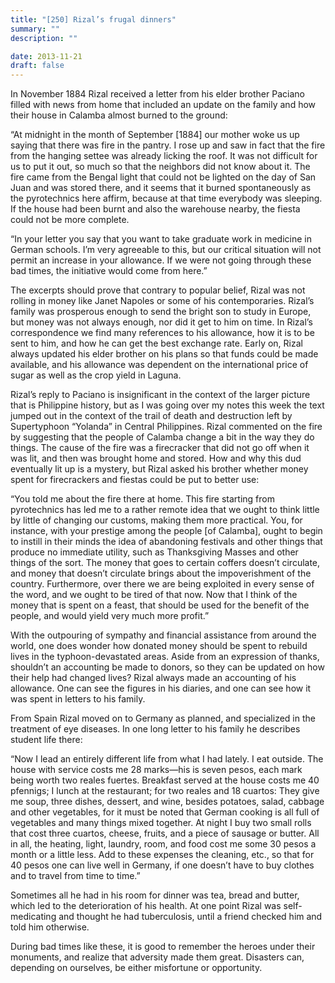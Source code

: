 ```yaml
---
title: "[250] Rizal’s frugal dinners"
summary: ""
description: ""

date: 2013-11-21
draft: false
---
```


In November 1884 Rizal received a letter from his elder brother Paciano filled with news from home that included an update on the family and how their house in Calamba almost burned to the ground:

“At midnight in the month of September [1884] our mother woke us up saying that there was fire in the pantry. I rose up and saw in fact that the fire from the hanging settee was already licking the roof. It was not difficult for us to put it out, so much so that the neighbors did not know about it. The fire came from the Bengal light that could not be lighted on the day of San Juan and was stored there, and it seems that it burned spontaneously as the pyrotechnics here affirm, because at that time everybody was sleeping. If the house had been burnt and also the warehouse nearby, the fiesta could not be more complete.

“In your letter you say that you want to take graduate work in medicine in German schools. I’m very agreeable to this, but our critical situation will not permit an increase in your allowance. If we were not going through these bad times, the initiative would come from here.”

The excerpts should prove that contrary to popular belief, Rizal was not rolling in money like Janet Napoles or some of his contemporaries. Rizal’s family was prosperous enough to send the bright son to study in Europe, but money was not always enough, nor did it get to him on time. In Rizal’s correspondence we find many references to his allowance, how it is to be sent to him, and how he can get the best exchange rate. Early on, Rizal always updated his elder brother on his plans so that funds could be made available, and his allowance was dependent on the international price of sugar as well as the crop yield in Laguna.

Rizal’s reply to Paciano is insignificant in the context of the larger picture that is Philippine history, but as I was going over my notes this week the text jumped out in the context of the trail of death and destruction left by Supertyphoon “Yolanda” in Central Philippines. Rizal commented on the fire by suggesting that the people of Calamba change a bit in the way they do things. The cause of the fire was a firecracker that did not go off when it was lit, and then was brought home and stored. How and why this dud eventually lit up is a mystery, but Rizal asked his brother whether money spent for firecrackers and fiestas could be put to better use:

“You told me about the fire there at home. This fire starting from pyrotechnics has led me to a rather remote idea that we ought to think little by little of changing our customs, making them more practical. You, for instance, with your prestige among the people [of Calamba], ought to begin to instill in their minds the idea of abandoning festivals and other things that produce no immediate utility, such as Thanksgiving Masses and other things of the sort. The money that goes to certain coffers doesn’t circulate, and money that doesn’t circulate brings about the impoverishment of the country. Furthermore, over there we are being exploited in every sense of the word, and we ought to be tired of that now. Now that I think of the money that is spent on a feast, that should be used for the benefit of the people, and would yield very much more profit.”

With the outpouring of sympathy and financial assistance from around the world, one does wonder how donated money should be spent to rebuild lives in the typhoon-devastated areas. Aside from an expression of thanks, shouldn’t an accounting be made to donors, so they can be updated on how their help had changed lives? Rizal always made an accounting of his allowance. One can see the figures in his diaries, and one can see how it was spent in letters to his family.

From Spain Rizal moved on to Germany as planned, and specialized in the treatment of eye diseases. In one long letter to his family he describes student life there:

“Now I lead an entirely different life from what I had lately. I eat outside. The house with service costs me 28 marks—his is seven pesos, each mark being worth two reales fuertes. Breakfast served at the house costs me 40 pfennigs; I lunch at the restaurant; for two reales and 18 cuartos: They give me soup, three dishes, dessert, and wine, besides potatoes, salad, cabbage and other vegetables, for it must be noted that German cooking is all full of vegetables and many things mixed together. At night I buy two small rolls that cost three cuartos, cheese, fruits, and a piece of sausage or butter. All in all, the heating, light, laundry, room, and food cost me some 30 pesos a month or a little less. Add to these expenses the cleaning, etc., so that for 40 pesos one can live well in Germany, if one doesn’t have to buy clothes and to travel from time to time.”

Sometimes all he had in his room for dinner was tea, bread and butter, which led to the deterioration of his health. At one point Rizal was self-medicating and thought he had tuberculosis, until a friend checked him and told him otherwise.

During bad times like these, it is good to remember the heroes under their monuments, and realize that adversity made them great. Disasters can, depending on ourselves, be either misfortune or opportunity.
